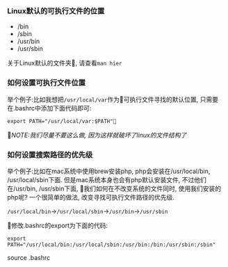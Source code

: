 ### Linux默认的可执行文件的位置
* /bin
* /sbin
* /usr/bin
* /usr/sbin

关于Linux默认的文件夹, 请查看```man hier```

### 如何设置可执行文件位置
举个例子:比如我想把```/usr/local/var```作为可执行文件寻找的默认位置, 只需要在.bashrc中添加下面代码即可:
```
export PATH="/usr/local/var:$PATH"
```

*NOTE:我们尽量不要这么做, 因为这样就破坏了linux的文件结构了*

### 如何设置搜索路径的优先级
举个例子:比如在mac系统中使用brew安装php, php会安装在/usr/local/bin, /usr/local/sbin下面. 但是mac系统本身也会有php默认安装文件, 不过他们在/usr/bin, /usr/sbin下面, 我们如何在不改变系统的文件同时, 使用我们安装的php呢? 一个很简单的做法, 改变寻找可执行文件路径的优先级.

`/usr/local/bin`->`/usr/local/sbin`->`/usr/bin`->`/usr/sbin`

修改.bashrc的export为下面的代码:
```
export PATH="/usr/local/bin:/usr/local/sbin:/usr/bin:/bin:/usr/sbin:/sbin"
```

source .bashrc

